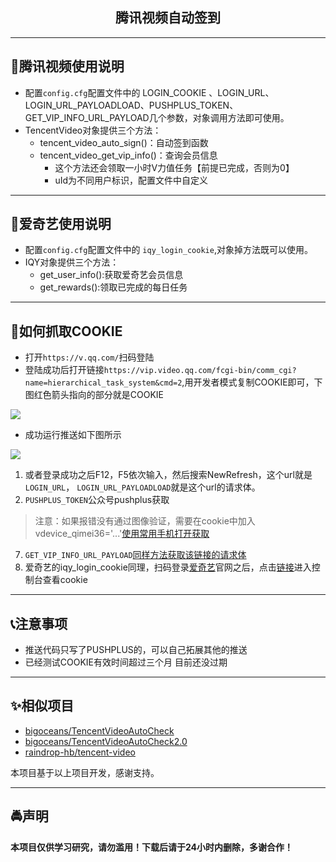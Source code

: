 <p align="center">
  <h2 align="center"><storng>腾讯视频自动签到</storng></h2>
</p>


---



## 🥗腾讯视频使用说明
- 配置`config.cfg`配置文件中的  LOGIN_COOKIE 、LOGIN_URL、 LOGIN_URL_PAYLOADLOAD、PUSHPLUS_TOKEN、GET_VIP_INFO_URL_PAYLOAD几个参数，对象调用方法即可使用。
- TencentVideo对象提供三个方法：
  - tencent_video_auto_sign()：自动签到函数
  - tencent_video_get_vip_info()：查询会员信息
    - 这个方法还会领取一小时V力值任务【前提已完成，否则为0】
    - uId为不同用户标识，配置文件中自定义


---



## 🧶爱奇艺使用说明

- 配置`config.cfg`配置文件中的 `iqy_login_cookie`,对象掉方法既可以使用。
- IQY对象提供三个方法：
  - get_user_info():获取爱奇艺会员信息
  - get_rewards():领取已完成的每日任务

---



## 🥯如何抓取COOKIE

- 打开`https://v.qq.com/`扫码登陆
- 登陆成功后打开链接`https://vip.video.qq.com/fcgi-bin/comm_cgi?name=hierarchical_task_system&cmd=2`,用开发者模式复制COOKIE即可，下图红色箭头指向的部分就是COOKIE

![](https://typora-1308603129.cos.ap-shanghai.myqcloud.com/typora/20220613193125.png)

- 成功运行推送如下图所示

![](https://typora-1308603129.cos.ap-shanghai.myqcloud.com/typora/20220613193904.png)

1. 或者登录成功之后F12，F5依次输入，然后搜索NewRefresh，这个url就是`LOGIN_URL`， `LOGIN_URL_PAYLOADLOAD`就是这个url的请求体。
2. `PUSHPLUS_TOKEN`公众号pushplus获取

> 注意：如果报错没有通过图像验证，需要在cookie中加入vdevice_qimei36='...'[使用常用手机打开获取](https://m.v.qq.com/schemeurl)

7. `GET_VIP_INFO_URL_PAYLOAD`[同样方法获取该链接的请求体](https://vip.video.qq.com/rpc/trpc.query_vipinfo.vipinfo.QueryVipInfo/GetVipUserInfoH5)
7. 爱奇艺的iqy_login_cookie同理，扫码登录[爱奇艺](https://iqyi.com)官网之后，点击[链接](http://serv.vip.iqiyi.com/vipgrowth/query.action)进入控制台查看cookie

---



## 📞注意事项

- 推送代码只写了PUSHPLUS的，可以自己拓展其他的推送
- 已经测试COOKIE有效时间超过三个月 目前还没过期

---



## ✨相似项目

- [bigoceans/TencentVideoAutoCheck](https://github.com/bigoceans/TencentVideoAutoCheck)
- [bigoceans/TencentVideoAutoCheck2.0](https://github.com/bigoceans/TencentVideoAutoCheck2.0)
- [raindrop-hb/tencent-video](https://github.com/raindrop-hb/tencent-video)

本项目基于以上项目开发，感谢支持。

---



## 🚔声明

**本项目仅供学习研究，请勿滥用！下载后请于24小时内删除，多谢合作！**

